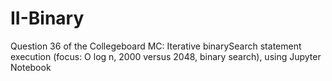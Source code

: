 # II-Binary

Question 36 of the Collegeboard MC: Iterative binarySearch statement execution (focus: O log n, 2000 versus 2048, binary search), using Jupyter Notebook
